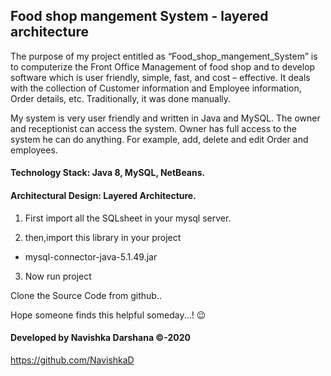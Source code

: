 ## Food shop mangement System - layered architecture

The purpose of my project entitled as “Food_shop_mangement_System” is to computerize the Front Office Management of food shop and to develop software which is user friendly, simple, fast, and cost – effective. It deals with the collection of Customer information and Employee information, Order details, etc. Traditionally, it was done manually.

My system is very user friendly and written in Java and MySQL. The owner and receptionist can access the system. Owner has full access to the system he can do anything. For example, add, delete and edit Order and employees. 


#### Technology Stack: Java 8, MySQL, NetBeans.

#### Architectural Design: Layered Architecture.



1. First import all the SQLsheet in your mysql server.

2. then,import this library in your project

* mysql-connector-java-5.1.49.jar

3. Now run project 



Clone the Source Code from github..

Hope someone finds this helpful someday...! :wink:

#### Developed by Navishka Darshana ©-2020
https://github.com/NavishkaD


